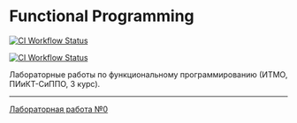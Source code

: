 # Functional Programming

[![CI Workflow Status](https://github.com/Romariok/Functional-Programming/actions/workflows/markdown.yml/badge.svg)](https://github.com/Romariok/Functional-Programming/actions/workflows/markdown.yml)

[![CI Workflow Status](https://github.com/Romariok/Functional-Programming/actions/workflows/elixir.yml/badge.svg)](https://github.com/Romariok/Functional-Programming/actions/workflows/elixir.yml)

Лабораторные работы по функциональному программированию (ИТМО, ПИиКТ-СиППО, 3 курс).   

---

[Лабораторная работа №0](./lab0/README.md)
